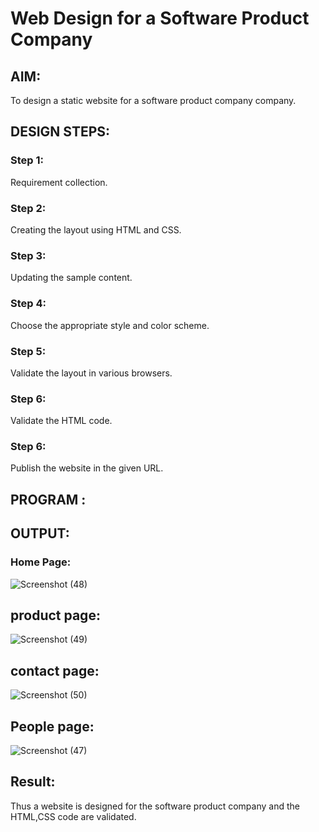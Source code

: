 # Web Design for a Software Product Company

## AIM:

To design a static website for a software product company company.

## DESIGN STEPS:

### Step 1:

Requirement collection.

### Step 2:

Creating the layout using HTML and CSS.

### Step 3:

Updating the sample content.

### Step 4:

Choose the appropriate style and color scheme.

### Step 5:

Validate the layout in various browsers.

### Step 6:

Validate the HTML code.

### Step 6:

Publish the website in the given URL.

## PROGRAM :

## OUTPUT:

### Home Page:
![Screenshot (48)](https://github.com/BharathCSEIOT/productcompanywebsite/assets/122793480/0afc3464-0647-4510-890a-4b70d2046d49)

## product page:

![Screenshot (49)](https://github.com/BharathCSEIOT/productcompanywebsite/assets/122793480/68284a37-bb2b-4b81-9875-04b623184d3f)

## contact page:

![Screenshot (50)](https://github.com/BharathCSEIOT/productcompanywebsite/assets/122793480/25c87181-11f7-4a8b-b400-bd16e43e962e)

## People page:
![Screenshot (47)](https://github.com/BharathCSEIOT/productcompanywebsite/assets/122793480/d545dc23-eb39-44cc-800b-7ac155f9cc0b)


## Result:

Thus a website is designed for the software product company and the HTML,CSS code are validated.
